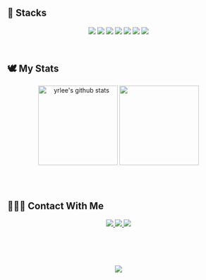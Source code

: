 <!-- About me -->
<!--<details>
<summary align="center">About Me 🔭</summary> -->
<!-- Contact -->
  
<!-- Stacks -->
## 🔨 Stacks
<div align="center">
  <span>
    <img align="center" src="https://img.shields.io/badge/HTML5-E34F26?style=flat-square&logo=html5&logoColor=white" />
  </span>
  <span>
    <img align="center" src="https://img.shields.io/badge/CSS-1572B6?style=flat-square&logo=css3&logoColor=white" />
  </span>
  <span>
    <img align="center" src="https://img.shields.io/badge/JavaScript-F7DF1E?style=flat-square&logo=JavaScript&logoColor=black" />
  </span>
  <span>
    <img align="center" src="https://img.shields.io/badge/Bootstrap-7952B3?style=flat-square&logo=bootstrap&logoColor=white" />
  </span>
  <span>
    <img align="center" src="https://img.shields.io/badge/Sass-CC6699?style=flat-square&logo=sass&logoColor=white" />
  </span>
  <span>
    <img align="center" src="https://img.shields.io/badge/Figma-F24E1E?style=flat-square&logo=figma&logoColor=white" />
  </span>
  <span>
    <img align="center" src="https://img.shields.io/badge/Github-181717?style=flat-square&logo=github&logoColor=white" />
  </span>
</div>
</details>
<br><br>

<!-- My Stats -->
## 🕊️ My Stats
<div align="center">
  <a href="https://github.com/yermxx"><img align="center" style="height:180px" src="https://github-readme-stats.vercel.app/api?username=yermxx&show_icons=true&include_all_commits=true&theme=dracula&hide_border=true" alt="yrlee's github stats" /></a>
  <a href="https://github.com/yermxx"><img align="center" style="height:180px" src="https://github-readme-stats.vercel.app/api/top-langs/?username=yermxx&layout=donut&theme=dracula&hide_border=true" /></a>
<br><br><br><br>
</div>

## 🙋🏻‍♀️ Contact With Me
<div align="center">
  <span>
    <a href="https://yermxx.github.io">
      <img src="https://img.shields.io/badge/Github-181717?style=flat-square&logo=github&logoColor=white" />
    </a>
  </span>
  <span>
    <a href="https://yermxx.tistory.com/">
      <img src="https://img.shields.io/badge/Blog-AECBFA?style=flat-square&logo=Tistory&logoColor=white" />
    </a>
  </span>
  <span>
    <a href="mailto:66yrlee99@gmail.com">
      <img src="https://img.shields.io/badge/Email-EA4335?style=flat-square&logo=Gmail&logoColor=white" />
    </a>
  </span>
<br><br><br><br><br><br>

<!-- Hit counter -->
<img src="https://hits.seeyoufarm.com/api/count/incr/badge.svg?url=https%3A%2F%2Fgithub.com%2Fyermxx%2Fhit-counter&count_bg=%23FE6E96&title_bg=%23272A36&icon=github.svg&icon_color=%23E7E7E7&title=Visitors&edge_flat=false"/>
</div>
